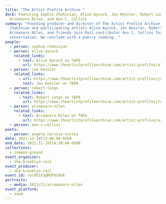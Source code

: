 ```yaml
---
title: "The Artist Profile Archive "
deck: Featuring Sophie Chahinian, Alice Aycock, Jon Kessler, Robert Longo,
  Arcmanoro Niles, and Ann C. Collins
summary: "Founding producer and director of The Artist Profile Archive Sophie
  Chahinian and participating artists Alice Aycock, Jon Kessler, Robert Longo,
  Arcmanoro Niles, and friends join Rail contributor Ann C. Collins for a
  conversation. We conclude with a poetry reading. "
people:
  - person: sophie-chahinian
  - person: alice-aycock
    related_links:
      - text: Alice Aycock on TAPA
        url: https://www.theartistprofilearchive.com/artist-profiles/alice-aycock
  - person: jon-kessler
    related_links:
      - url: https://www.theartistprofilearchive.com/artist-profiles/jon-kessler
        text: Jon Kessler on TAPA
  - person: robert-longo
    related_links:
      - text: Robert Longo on TAPA
        url: https://www.theartistprofilearchive.com/artist-profiles/robert-longo
  - person: arcmanoro-niles
    related_links:
      - text: Arcmanoro Niles on TAPA
        url: https://www.theartistprofilearchive.com/artist-profiles/arcmanoro-niles
  - person: ann-c-collins
poets:
  - person: angela-narciso-torres
date: 2021-11-18T13:00:00-0500
end_date: 2021-11-18T14:30:00-0500
collections:
  - common-ground
event_organizer:
  - the-brooklyn-rail
event_producer:
  - the-brooklyn-rail
event_id: rec9V1X3gMUP9I4Gk
portraits:
  - media: 2021/11/arcamanoro-niles
event_platform:
  - zoom
---
```

